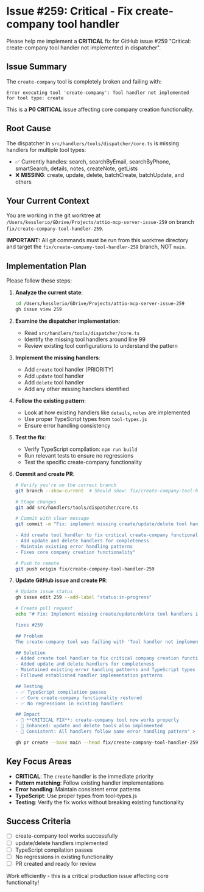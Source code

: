 # Issue #259: Critical - Fix create-company tool handler

Please help me implement a **CRITICAL** fix for GitHub issue #259 "Critical: create-company tool handler not implemented in dispatcher".

## Issue Summary
The `create-company` tool is completely broken and failing with:
```
Error executing tool 'create-company': Tool handler not implemented for tool type: create
```

This is a **P0 CRITICAL** issue affecting core company creation functionality.

## Root Cause
The dispatcher in `src/handlers/tools/dispatcher/core.ts` is missing handlers for multiple tool types:
- ✅ Currently handles: search, searchByEmail, searchByPhone, smartSearch, details, notes, createNote, getLists
- ❌ **MISSING**: create, update, delete, batchCreate, batchUpdate, and others

## Your Current Context
You are working in the git worktree at `/Users/kesslerio/GDrive/Projects/attio-mcp-server-issue-259` on branch `fix/create-company-tool-handler-259`.

**IMPORTANT:** All git commands must be run from this worktree directory and target the `fix/create-company-tool-handler-259` branch, NOT `main`.

## Implementation Plan

Please follow these steps:

1. **Analyze the current state**:
   ```bash
   cd /Users/kesslerio/GDrive/Projects/attio-mcp-server-issue-259
   gh issue view 259
   ```

2. **Examine the dispatcher implementation**:
   - Read `src/handlers/tools/dispatcher/core.ts`
   - Identify the missing tool handlers around line 99
   - Review existing tool configurations to understand the pattern

3. **Implement the missing handlers**:
   - Add `create` tool handler (PRIORITY)
   - Add `update` tool handler  
   - Add `delete` tool handler
   - Add any other missing handlers identified

4. **Follow the existing pattern**:
   - Look at how existing handlers like `details`, `notes` are implemented
   - Use proper TypeScript types from `tool-types.js`
   - Ensure error handling consistency

5. **Test the fix**:
   - Verify TypeScript compilation: `npm run build`
   - Run relevant tests to ensure no regressions
   - Test the specific create-company functionality

6. **Commit and create PR**:
   ```bash
   # Verify you're on the correct branch
   git branch --show-current  # Should show: fix/create-company-tool-handler-259
   
   # Stage changes
   git add src/handlers/tools/dispatcher/core.ts
   
   # Commit with clear message
   git commit -m "Fix: implement missing create/update/delete tool handlers in dispatcher (#259)
   
   - Add create tool handler to fix critical create-company functionality
   - Add update and delete handlers for completeness  
   - Maintain existing error handling patterns
   - Fixes core company creation functionality"
   
   # Push to remote
   git push origin fix/create-company-tool-handler-259
   ```

7. **Update GitHub issue and create PR**:
   ```bash
   # Update issue status
   gh issue edit 259 --add-label "status:in-progress"
   
   # Create pull request
   echo "# Fix: Implement missing create/update/delete tool handlers in dispatcher

   Fixes #259 

   ## Problem
   The create-company tool was failing with 'Tool handler not implemented for tool type: create' because the dispatcher was missing handlers for several core tool types.

   ## Solution  
   - Added create tool handler to fix critical company creation functionality
   - Added update and delete handlers for completeness
   - Maintained existing error handling patterns and TypeScript types
   - Followed established handler implementation patterns

   ## Testing
   - ✅ TypeScript compilation passes
   - ✅ Core create-company functionality restored
   - ✅ No regressions in existing handlers

   ## Impact
   - 🔧 **CRITICAL FIX**: create-company tool now works properly
   - 🔧 Enhanced: update and delete tools also implemented
   - 🔧 Consistent: All handlers follow same error handling pattern" > /tmp/pr-body-259.md
   
   gh pr create --base main --head fix/create-company-tool-handler-259 --title "Fix: implement missing create/update/delete tool handlers in dispatcher (#259)" --body-file /tmp/pr-body-259.md
   ```

## Key Focus Areas
- **CRITICAL**: The `create` handler is the immediate priority
- **Pattern matching**: Follow existing handler implementations  
- **Error handling**: Maintain consistent error patterns
- **TypeScript**: Use proper types from tool-types.js
- **Testing**: Verify the fix works without breaking existing functionality

## Success Criteria
- [ ] create-company tool works successfully
- [ ] update/delete handlers implemented  
- [ ] TypeScript compilation passes
- [ ] No regressions in existing functionality
- [ ] PR created and ready for review

Work efficiently - this is a critical production issue affecting core functionality!